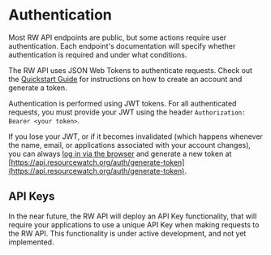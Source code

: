 # Authentication

Most RW API endpoints are public, but some actions require user authentication. Each endpoint's documentation will
specify whether authentication is required and under what conditions.

The RW API uses JSON Web Tokens to authenticate requests. Check out the [Quickstart Guide](quickstart.html) for
instructions on how to create an account and generate a token.

Authentication is performed using JWT tokens. For all authenticated requests, you must provide your JWT using the
header `Authorization: Bearer <your token>`.

If you lose your JWT, or if it becomes invalidated (which happens whenever the name, email, or applications associated
with your account changes), you can always [log in via the browser](https://api.resourcewatch.org/auth/login) and
generate a new token
at [https://api.resourcewatch.org/auth/generate-token](https://api.resourcewatch.org/auth/generate-token).

## API Keys

In the near future, the RW API will deploy an API Key functionality, that will require your applications to use a unique
API Key when making requests to the RW API. This functionality is under active development, and not yet implemented.  
